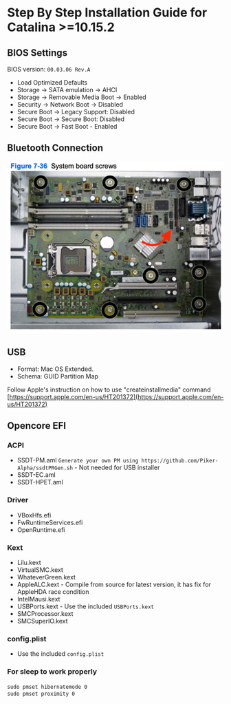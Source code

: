 # Step By Step Installation Guide for Catalina >=10.15.2

## BIOS Settings

BIOS version: `00.03.06 Rev.A`

- Load Optimized Defaults
- Storage -> SATA emulation -> AHCI
- Storage -> Removable Media Boot -> Enabled
- Security -> Network Boot -> Disabled
- Secure Boot -> Legacy Support: Disabled
- Secure Boot -> Secure Boot: Disabled
- Secure Boot -> Fast Boot - Enabled


## Bluetooth Connection
![Bluetooth Connection](images/bl-connection.png)

## USB
- Format: Mac OS Extended.
- Schema: GUID Partition Map       

Follow Apple's instruction on how to use "createinstallmedia" command [https://support.apple.com/en-us/HT201372](https://support.apple.com/en-us/HT201372)

## Opencore EFI

### ACPI 
- SSDT-PM.aml `Generate your own PM using https://github.com/Piker-Alpha/ssdtPRGen.sh` - Not needed for USB installer
- SSDT-EC.aml
- SSDT-HPET.aml

### Driver
- VBoxHfs.efi
- FwRuntimeServices.efi
- OpenRuntime.efi

### Kext
- Lilu.kext
- VirtualSMC.kext
- WhateverGreen.kext
- AppleALC.kext - Compile from source for latest version, it has fix for AppleHDA race condition
- IntelMausi.kext
- USBPorts.kext - Use the included `USBPorts.kext`
- SMCProcessor.kext
- SMCSuperIO.kext

### config.plist
- Use the included `config.plist`

### For sleep to work properly
```
sudo pmset hibernatemode 0
sudo pmset proximity 0
```
